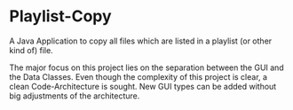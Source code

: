 # Playlist-Copy

A Java Application to copy all files which are listed in a playlist (or other kind of) file.

The major focus on this project lies on the separation between the GUI and the Data Classes. 
Even though the complexity of this project is clear, a clean Code-Architecture is sought.
New GUI types can be added without big adjustments of the architecture.